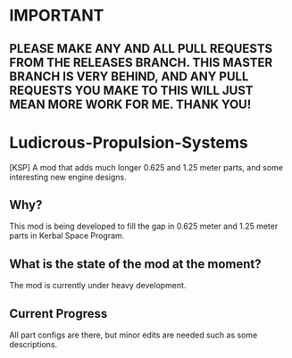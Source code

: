# IMPORTANT
## PLEASE MAKE ANY AND ALL PULL REQUESTS FROM THE RELEASES BRANCH. THIS MASTER BRANCH IS VERY BEHIND, AND ANY PULL REQUESTS YOU MAKE TO THIS WILL JUST MEAN MORE WORK FOR ME. THANK YOU!

# Ludicrous-Propulsion-Systems
[KSP] A mod that adds much longer 0.625 and 1.25 meter parts, and some interesting new engine designs.

## Why?
This mod is being developed to fill the gap in 0.625 meter and 1.25 meter parts in Kerbal Space Program. 

## What is the state of the mod at the moment?
The mod is currently under heavy development. 

## Current Progress
All part configs are there, but minor edits are needed such as some descriptions.
